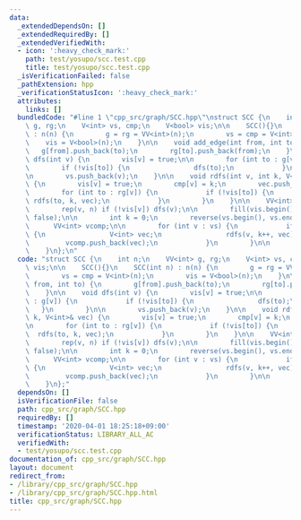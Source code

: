 ```yaml
---
data:
  _extendedDependsOn: []
  _extendedRequiredBy: []
  _extendedVerifiedWith:
  - icon: ':heavy_check_mark:'
    path: test/yosupo/scc.test.cpp
    title: test/yosupo/scc.test.cpp
  _isVerificationFailed: false
  _pathExtension: hpp
  _verificationStatusIcon: ':heavy_check_mark:'
  attributes:
    links: []
  bundledCode: "#line 1 \"cpp_src/graph/SCC.hpp\"\nstruct SCC {\n    int n;\n    VV<int>\
    \ g, rg;\n    V<int> vs, cmp;\n    V<bool> vis;\n\n    SCC(){}\n    SCC(int n)\
    \ : n(n) {\n        g = rg = VV<int>(n);\n        vs = cmp = V<int>(n);\n    \
    \    vis = V<bool>(n);\n    }\n\n    void add_edge(int from, int to) {\n     \
    \   g[from].push_back(to);\n        rg[to].push_back(from);\n    }\n\n    void\
    \ dfs(int v) {\n        vis[v] = true;\n\n        for (int to : g[v]) {\n    \
    \        if (!vis[to]) {\n                dfs(to);\n            }\n        }\n\
    \n        vs.push_back(v);\n    }\n\n    void rdfs(int v, int k, V<int>& vec)\
    \ {\n        vis[v] = true;\n        cmp[v] = k;\n        vec.push_back(v);\n\n\
    \        for (int to : rg[v]) {\n            if (!vis[to]) {\n               \
    \ rdfs(to, k, vec);\n            }\n        }\n    }\n\n    VV<int> calc() {\n\
    \        rep(v, n) if (!vis[v]) dfs(v);\n\n        fill(vis.begin(), vis.end(),\
    \ false);\n\n        int k = 0;\n        reverse(vs.begin(), vs.end());\n\n  \
    \      VV<int> vcomp;\n\n        for (int v : vs) {\n            if (!vis[v])\
    \ {\n                V<int> vec;\n                rdfs(v, k++, vec);\n       \
    \         vcomp.push_back(vec);\n            }\n        }\n\n        return vcomp;\n\
    \    }\n};\n"
  code: "struct SCC {\n    int n;\n    VV<int> g, rg;\n    V<int> vs, cmp;\n    V<bool>\
    \ vis;\n\n    SCC(){}\n    SCC(int n) : n(n) {\n        g = rg = VV<int>(n);\n\
    \        vs = cmp = V<int>(n);\n        vis = V<bool>(n);\n    }\n\n    void add_edge(int\
    \ from, int to) {\n        g[from].push_back(to);\n        rg[to].push_back(from);\n\
    \    }\n\n    void dfs(int v) {\n        vis[v] = true;\n\n        for (int to\
    \ : g[v]) {\n            if (!vis[to]) {\n                dfs(to);\n         \
    \   }\n        }\n\n        vs.push_back(v);\n    }\n\n    void rdfs(int v, int\
    \ k, V<int>& vec) {\n        vis[v] = true;\n        cmp[v] = k;\n        vec.push_back(v);\n\
    \n        for (int to : rg[v]) {\n            if (!vis[to]) {\n              \
    \  rdfs(to, k, vec);\n            }\n        }\n    }\n\n    VV<int> calc() {\n\
    \        rep(v, n) if (!vis[v]) dfs(v);\n\n        fill(vis.begin(), vis.end(),\
    \ false);\n\n        int k = 0;\n        reverse(vs.begin(), vs.end());\n\n  \
    \      VV<int> vcomp;\n\n        for (int v : vs) {\n            if (!vis[v])\
    \ {\n                V<int> vec;\n                rdfs(v, k++, vec);\n       \
    \         vcomp.push_back(vec);\n            }\n        }\n\n        return vcomp;\n\
    \    }\n};"
  dependsOn: []
  isVerificationFile: false
  path: cpp_src/graph/SCC.hpp
  requiredBy: []
  timestamp: '2020-04-01 18:25:18+09:00'
  verificationStatus: LIBRARY_ALL_AC
  verifiedWith:
  - test/yosupo/scc.test.cpp
documentation_of: cpp_src/graph/SCC.hpp
layout: document
redirect_from:
- /library/cpp_src/graph/SCC.hpp
- /library/cpp_src/graph/SCC.hpp.html
title: cpp_src/graph/SCC.hpp
---
```

